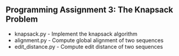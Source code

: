 Programming Assignment 3: The Knapsack Problem
----------------------------------------------------------------------------------------------------

* knapsack.py - Implement the knapsack algorithm
* alignment.py - Compute global alignment of two sequences
* edit_distance.py - Compute edit distance of two sequences
